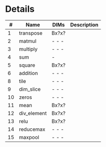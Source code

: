 # Details

| #  | Name  | DIMs | Description |
| --- | ------------- | ---- | ------------- |
| 1 | transpose | Bx?x? |  |
| 2 | matmul | - - - |  |
| 3 | multiply | - - - |  |
| 4 | sum | - |  |
| 5 | square | Bx?x? |  |
| 6 | addition | - - - |  |
| 8 | tile | - - - |  |
| 9 | dim_slice | - - - |  |
| 10 | zeros | - - - |  |
| 11 | mean | Bx?x? |  |
| 12 | div_element | Bx?x? |  |
| 13 | relu | Bx?x? |  |
| 14 | reducemax | - - - |  |
| 15 | maxpool | - - - |  |

